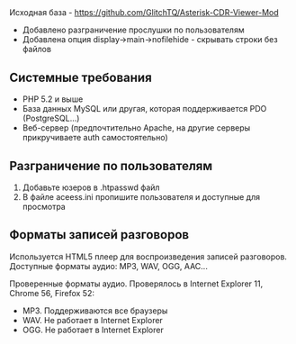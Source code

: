 ##
Исходная база - https://github.com/GlitchTQ/Asterisk-CDR-Viewer-Mod
+ Добавлено разграничение прослушки по пользователям
+ Добавлена опция display->main->nofilehide - скрывать строки без файлов

## Системные требования

- PHP 5.2 и выше
- База данных MySQL или другая, которая поддерживается PDO (PostgreSQL...)
- Веб-сервер (предпочтительно Apache, на другие серверы прикручиваете auth самостоятельно)

## Разграничение по пользователям
1. Добавьте юзеров в .htpasswd файл
2. В файле aceess.ini пропишите пользователя и доступные для просмотра 

## Форматы записей разговоров

Используется HTML5 плеер для воспроизведения записей разговоров. 
Доступные форматы аудио: MP3, WAV, OGG, AAC...

Проверенные форматы аудио. Проверялось в Internet Explorer 11, Chrome 56, Firefox 52:
- MP3. Поддерживаются все браузеры
- WAV. Не работает в Internet Explorer
- OGG. Не работает в Internet Explorer




